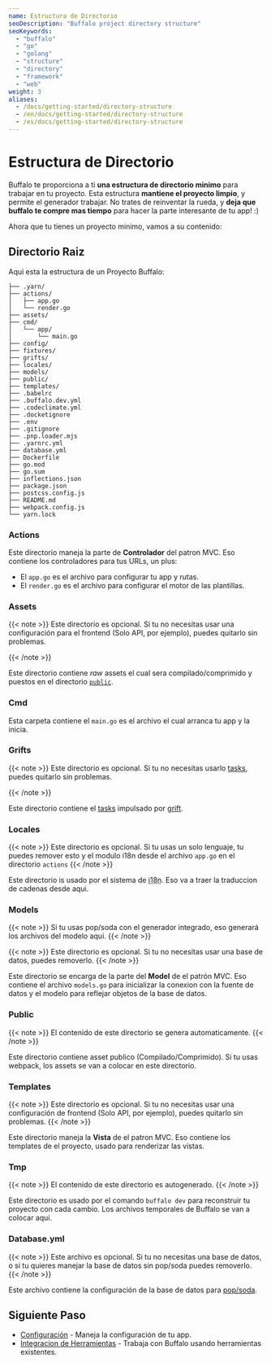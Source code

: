 ```yaml
---
name: Estructura de Directorio
seoDescription: "Buffalo project directory structure"
seoKeywords: 
  - "buffalo"
  - "go"
  - "golang"
  - "structure"
  - "directory"
  - "framework"
  - "web"
weight: 3
aliases:
  - /docs/getting-started/directory-structure
  - /en/docs/getting-started/directory-structure
  - /es/docs/getting-started/directory-structure
---
```


# Estructura de Directorio

Buffalo te proporciona a ti **una estructura de directorio minimo** para trabajar en tu proyecto. Esta estructura **mantiene el proyecto limpio**, y permite el generador trabajar. No trates de reinventar la rueda, y **deja que buffalo te compre mas tiempo** para hacer la parte interesante de tu app! :)

Ahora que tu tienes un proyecto minimo, vamos a su contenido:

## Directorio Raiz

Aqui esta la estructura de un Proyecto Buffalo:

``` erb
├── .yarn/
├── actions/
│	├── app.go
│	└── render.go
├── assets/
├── cmd/
│	└── app/
│		└── main.go
├── config/
├── fixtures/
├── grifts/
├── locales/
├── models/
├── public/
├── templates/
├── .babelrc
├── .buffalo.dev.yml
├── .codeclimate.yml
├── .docketignore
├── .env
├── .gitignore
├── .pnp.loader.mjs
├── .yarnrc.yml
├── database.yml
├── Dockerfile
├── go.mod
├── go.sum
├── inflections.json
├── package.json
├── postcss.config.js
├── README.md
├── webpack.config.js
└── yarn.lock
```

### Actions

Este directorio maneja la parte de **Controlador** del patron MVC. Eso contiene los controladores para tus URLs, un plus:

* El `app.go` es el archivo para configurar tu app y rutas.
* El `render.go` es el archivo para configurar el motor de las plantillas.

### Assets

{{< note >}}
Este directorio es opcional. Si tu no necesitas usar una configuración para el frontend (Solo API, por ejemplo), puedes quitarlo sin problemas.

{{< /note >}}

Este directorio contiene *raw* assets el cual sera compilado/comprimido y puestos en el directorio [`public`](#public).

### Cmd

Esta carpeta contiene el `main.go` es el archivo el cual arranca tu app y la inicia.

### Grifts

{{< note >}}
Este directorio es opcional. Si tu no necesitas usarlo [tasks](/documentation/guides/tasks), puedes quitarlo sin problemas.

{{< /note >}}


Este directorio contiene el [tasks](/documentation/guides/tasks) impulsado por [grift](https://github.com/gobuffalo/grift).

### Locales

{{< note >}}
Este directorio es opcional. Si tu usas un solo lenguaje, tu puedes remover esto y el modulo i18n desde el archivo `app.go` en el directorio `actions`
{{< /note >}}

Este directorio is usado por el sistema de <abbr title="internationalization">i18n</abbr>. Eso va a traer la traduccion de cadenas desde aqui.

### Models

{{< note >}}
Si tu usas pop/soda con el generador integrado, eso generará los archivos del modelo aqui.
{{< /note >}}

{{< note >}}
Este directorio es opcional. Si tu no necesitas usar una base de datos, puedes removerlo.
{{< /note >}}

Este directorio se encarga de la parte del **Model** de el patrón MVC. Eso contiene el archivo `models.go` para inicializar la conexion con la fuente de datos y el modelo para reflejar objetos de la base de datos.

### Public

{{< note >}}
El contenido de este directorio se genera automaticamente.
{{< /note >}}

Este directorio contiene asset publico (Compilado/Comprimido). Si tu usas webpack, los assets se van a colocar en este directorio.

### Templates

{{< note >}}
Este directorio es opcional. Si tu no necesitas usar una configuración de frontend (Solo API, por ejemplo), puedes quitarlo sin problemas.
{{< /note >}}

Este directorio maneja la **Vista** de el patron MVC. Eso contiene los templates de el proyecto, usado para renderizar las vistas.

### Tmp

{{< note >}}
El contenido de este directorio es autogenerado.
{{< /note >}}

Este directorio es usado por el comando `buffalo dev` para reconstruir tu proyecto con cada cambio. Los archivos temporales de Buffalo se van a colocar aqui.

### Database.yml

{{< note >}}
Este archivo es opcional. Si tu no necesitas una base de datos, o si tu quieres manejar la base de datos sin pop/soda puedes removerlo.
{{< /note >}}

Este archivo contiene la configuración de la base de datos para [pop/soda](https://github.com/gobuffalo/pop).

## Siguiente Paso

* [Configuración](/es/documentation/getting_started/configuration) -  Maneja la configuración de tu app.
* [Integracion de Herramientas](/es/documentation/getting_started/integrations) - Trabaja con Buffalo usando herramientas existentes.
